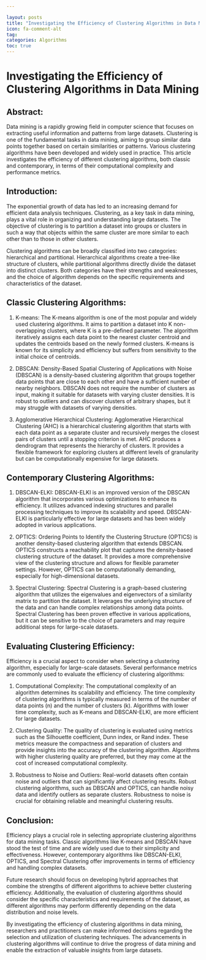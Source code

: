 ```yaml
---

layout: posts
title: "Investigating the Efficiency of Clustering Algorithms in Data Mining"
icon: fa-comment-alt
tag:      
categories: Algorithms
toc: true
---
```




# Investigating the Efficiency of Clustering Algorithms in Data Mining

## Abstract:

Data mining is a rapidly growing field in computer science that focuses on extracting useful information and patterns from large datasets. Clustering is one of the fundamental tasks in data mining, aiming to group similar data points together based on certain similarities or patterns. Various clustering algorithms have been developed and widely used in practice. This article investigates the efficiency of different clustering algorithms, both classic and contemporary, in terms of their computational complexity and performance metrics.

## Introduction:

The exponential growth of data has led to an increasing demand for efficient data analysis techniques. Clustering, as a key task in data mining, plays a vital role in organizing and understanding large datasets. The objective of clustering is to partition a dataset into groups or clusters in such a way that objects within the same cluster are more similar to each other than to those in other clusters.

Clustering algorithms can be broadly classified into two categories: hierarchical and partitional. Hierarchical algorithms create a tree-like structure of clusters, while partitional algorithms directly divide the dataset into distinct clusters. Both categories have their strengths and weaknesses, and the choice of algorithm depends on the specific requirements and characteristics of the dataset.

## Classic Clustering Algorithms:

1. K-means:
The K-means algorithm is one of the most popular and widely used clustering algorithms. It aims to partition a dataset into K non-overlapping clusters, where K is a pre-defined parameter. The algorithm iteratively assigns each data point to the nearest cluster centroid and updates the centroids based on the newly formed clusters. K-means is known for its simplicity and efficiency but suffers from sensitivity to the initial choice of centroids.

2. DBSCAN:
Density-Based Spatial Clustering of Applications with Noise (DBSCAN) is a density-based clustering algorithm that groups together data points that are close to each other and have a sufficient number of nearby neighbors. DBSCAN does not require the number of clusters as input, making it suitable for datasets with varying cluster densities. It is robust to outliers and can discover clusters of arbitrary shapes, but it may struggle with datasets of varying densities.

3. Agglomerative Hierarchical Clustering:
Agglomerative Hierarchical Clustering (AHC) is a hierarchical clustering algorithm that starts with each data point as a separate cluster and recursively merges the closest pairs of clusters until a stopping criterion is met. AHC produces a dendrogram that represents the hierarchy of clusters. It provides a flexible framework for exploring clusters at different levels of granularity but can be computationally expensive for large datasets.

## Contemporary Clustering Algorithms:

1. DBSCAN-ELKI:
DBSCAN-ELKI is an improved version of the DBSCAN algorithm that incorporates various optimizations to enhance its efficiency. It utilizes advanced indexing structures and parallel processing techniques to improve its scalability and speed. DBSCAN-ELKI is particularly effective for large datasets and has been widely adopted in various applications.

2. OPTICS:
Ordering Points to Identify the Clustering Structure (OPTICS) is another density-based clustering algorithm that extends DBSCAN. OPTICS constructs a reachability plot that captures the density-based clustering structure of the dataset. It provides a more comprehensive view of the clustering structure and allows for flexible parameter settings. However, OPTICS can be computationally demanding, especially for high-dimensional datasets.

3. Spectral Clustering:
Spectral Clustering is a graph-based clustering algorithm that utilizes the eigenvalues and eigenvectors of a similarity matrix to partition the dataset. It leverages the underlying structure of the data and can handle complex relationships among data points. Spectral Clustering has been proven effective in various applications, but it can be sensitive to the choice of parameters and may require additional steps for large-scale datasets.

## Evaluating Clustering Efficiency:

Efficiency is a crucial aspect to consider when selecting a clustering algorithm, especially for large-scale datasets. Several performance metrics are commonly used to evaluate the efficiency of clustering algorithms:

1. Computational Complexity:
The computational complexity of an algorithm determines its scalability and efficiency. The time complexity of clustering algorithms is typically measured in terms of the number of data points (n) and the number of clusters (k). Algorithms with lower time complexity, such as K-means and DBSCAN-ELKI, are more efficient for large datasets.

2. Clustering Quality:
The quality of clustering is evaluated using metrics such as the Silhouette coefficient, Dunn index, or Rand index. These metrics measure the compactness and separation of clusters and provide insights into the accuracy of the clustering algorithm. Algorithms with higher clustering quality are preferred, but they may come at the cost of increased computational complexity.

3. Robustness to Noise and Outliers:
Real-world datasets often contain noise and outliers that can significantly affect clustering results. Robust clustering algorithms, such as DBSCAN and OPTICS, can handle noisy data and identify outliers as separate clusters. Robustness to noise is crucial for obtaining reliable and meaningful clustering results.

## Conclusion:

Efficiency plays a crucial role in selecting appropriate clustering algorithms for data mining tasks. Classic algorithms like K-means and DBSCAN have stood the test of time and are widely used due to their simplicity and effectiveness. However, contemporary algorithms like DBSCAN-ELKI, OPTICS, and Spectral Clustering offer improvements in terms of efficiency and handling complex datasets.

Future research should focus on developing hybrid approaches that combine the strengths of different algorithms to achieve better clustering efficiency. Additionally, the evaluation of clustering algorithms should consider the specific characteristics and requirements of the dataset, as different algorithms may perform differently depending on the data distribution and noise levels.

By investigating the efficiency of clustering algorithms in data mining, researchers and practitioners can make informed decisions regarding the selection and utilization of clustering techniques. The advancements in clustering algorithms will continue to drive the progress of data mining and enable the extraction of valuable insights from large datasets.